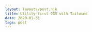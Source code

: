 ```yaml
---
layout: layouts/post.njk
title: Utility-first CSS with Tailwind
date: 2020-01-31
tags: post
---
```


